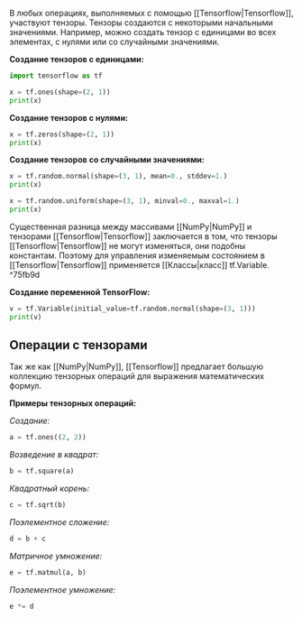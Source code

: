 В любых операциях, выполняемых с помощью [[Tensorflow|Tensorflow]], участвуют тензоры. Тензоры создаются с некоторыми начальными значениями. Например, можно создать тензор с единицами во всех элементах, с нулями или со случайными значениями.

**Создание тензоров с единицами:**

```Python
import tensorflow as tf

x = tf.ones(shape=(2, 1))
print(x)
```

**Создание тензоров с нулями:**

```Python
x = tf.zeros(shape=(2, 1))
print(x)
```

**Создание тензоров со случайными значениями:**

```Python
x = tf.random.normal(shape=(3, 1), mean=0., stddev=1.)
print(x)

x = tf.random.uniform(shape=(3, 1), minval=0., maxval=1.)
print(x)
```

 Существенная разница между массивами [[NumPy|NumPy]] и тензорами [[Tensorflow|Tensorflow]] заключается в том, что тензоры [[Tensorflow|Tensorflow]] не могут изменяться, они подобны константам. Поэтому для управления
изменяемым состоянием в [[Tensorflow|Tensorflow]] применяется [[Классы|класс]] tf.Variable. ^75fb9d

**Создание переменной TensorFlow:**

```Python
v = tf.Variable(initial_value=tf.random.normal(shape=(3, 1)))
print(v)
```

## Операции с тензорами

Так же как [[NumPy|NumPy]], [[Tensorflow]] предлагает большую коллекцию тензорных операций для выражения математических формул.

**Примеры тензорных операций:**

*Создание:*

```Python
a = tf.ones((2, 2))
```

*Возведение в квадрат:*

```Python
b = tf.square(a)
```

*Квадратный корень:*

```Python
c = tf.sqrt(b)
```

*Поэлементное сложение:*

```Python
d = b + c
```

*Матричное умножение:*

```Python
e = tf.matmul(a, b)
```

*Поэлементное умножение:*

```Python
e *= d
```